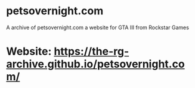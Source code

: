 # petsovernight.com
A archive of petsovernight.com a website for GTA III from Rockstar Games

# Website: https://the-rg-archive.github.io/petsovernight.com/
